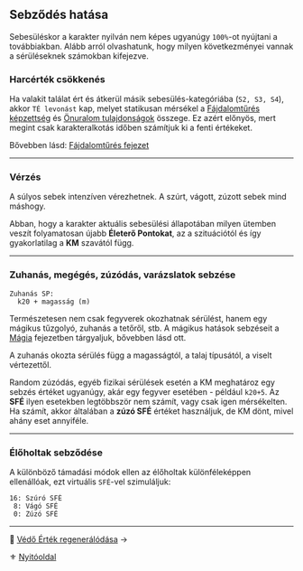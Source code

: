 ## Sebződés hatása

Sebesüléskor a karakter nyilván nem képes ugyanúgy `100%`-ot nyújtani a továbbiakban. Alább arról olvashatunk, hogy milyen következményei vannak a sérüléseknek számokban kifejezve.
### Harcérték csökkenés

Ha valakit találat ért és átkerül másik sebesülés-kategóriába (`S2, S3, S4`), akkor `TÉ levonást` kap, melyet statikusan mérsékel a [Fájdalomtűrés képzettség](kepzettsegek.primer.altalanos/fajdalomtures.md) és [Önuralom tulajdonságok](010_05_01_tulajdonsagok.md#-önuralom) összege. Ez azért előnyös, mert megint csak karakteralkotás időben számítjuk ki a fenti értékeket.

Bővebben lásd: [Fájdalomtűrés fejezet](061_03_sebesules.md#f%C3%A1jdalomt%C5%B1r%C3%A9s-harc-k%C3%B6zben)

---
### Vérzés

A súlyos sebek intenzíven vérezhetnek. A szúrt, vágott, zúzott sebek mind máshogy.

Abban, hogy a karakter aktuális sebesülési állapotában milyen ütemben veszít folyamatosan újabb **Életerő Pontokat**, az a szituációtól és így gyakorlatilag a **KM** szavától függ.

---
### Zuhanás, megégés, zúzódás, varázslatok sebzése

```
Zuhanás SP:
  k20 + magasság (m)
```

Természetesen nem csak fegyverek okozhatnak sérülést, hanem egy mágikus tűzgolyó, zuhanás a tetőről, stb. A mágikus hatások sebzéseit a [Mágia](100_magiarendszer.md) fejezetben tárgyaljuk, bővebben lásd ott.

A zuhanás okozta sérülés függ a magasságtól, a talaj típusától, a viselt vértezettől.

Random zúzódás, egyéb fizikai sérülések esetén a KM meghatároz egy sebzés értéket ugyanúgy, akár egy fegyver esetében - például `k20+5`. Az **SFÉ** ilyen esetekben legtöbbször nem számít, vagy csak igen mérsékelten. Ha számít, akkor általában a **zúzó SFÉ** értéket használjuk, de KM dönt, mivel ahány eset annyiféle.

---
### Élőholtak sebződése 

A különböző támadási módok ellen az élőholtak különféleképpen ellenállóak, ezt virtuális `SFÉ`-vel szimuláljuk:


```
16: Szúró SFÉ
 8: Vágó SFÉ
 0: Zúzó SFÉ
```

---

🔗 [Védő Érték regenerálódása](064_02_08_ve_regeneralodas.md) →

⚜️ [Nyitóoldal](start.md#6-harcrendszer-%EF%B8%8F)
